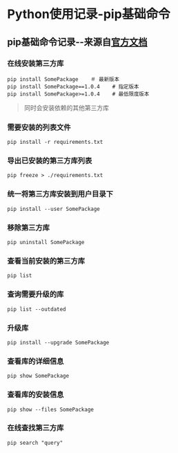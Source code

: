 # Python使用记录-pip基础命令


## pip基础命令记录--来源自[官方文档][pip.pypa]

### 在线安装第三方库

```
pip install SomePackage    ＃ 最新版本
pip install SomePackage==1.0.4    # 指定版本
pip install SomePackage>=1.0.4    # 最低限度版本
```
	
> 同时会安装依赖的其他第三方库

### 需要安装的列表文件

```
pip install -r requirements.txt
```

### 导出已安装的第三方库列表

```
pip freeze > ./requirements.txt
```

### 统一将第三方库安装到用户目录下

```
pip install --user SomePackage
```

### 移除第三方库

```
pip uninstall SomePackage
```

### 查看当前安装的第三方库

```
pip list
```

### 查询需要升级的库

```
pip list --outdated
```

### 升级库

```
pip install --upgrade SomePackage
```

### 查看库的详细信息

```
pip show SomePackage
```

### 查看库的安装信息

```
pip show --files SomePackage
```

### 在线查找第三方库

```
pip search "query"
```
	
	




[pip.pypa]: https://pip.pypa.io/en/stable/

